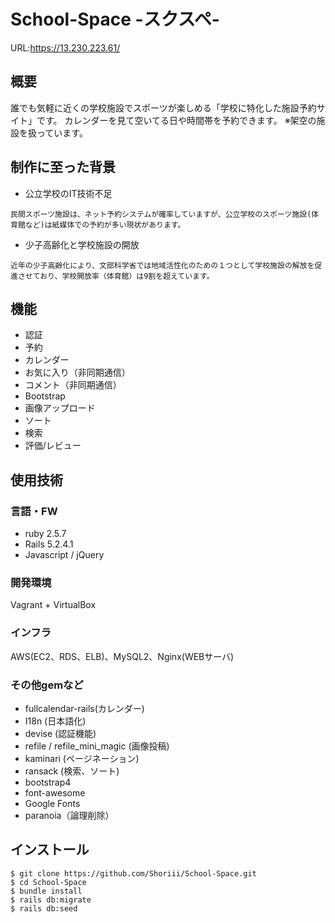 
# School-Space -スクスペ-
URL:https://13.230.223.61/

## 概要
誰でも気軽に近くの学校施設でスポーツが楽しめる「学校に特化した施設予約サイト」です。
カレンダーを見て空いてる日や時間帯を予約できます。
※架空の施設を扱っています。

## 制作に至った背景
- 公立学校のIT技術不足
```
民間スポーツ施設は、ネット予約システムが確率していますが、公立学校のスポーツ施設(体育館など)は紙媒体での予約が多い現状があります。
```
- 少子高齢化と学校施設の開放
```
近年の少子高齢化により、文部科学省では地域活性化のための１つとして学校施設の解放を促進させており、学校開放率（体育館）は9割を超えています。
```

## 機能
- 認証
- 予約
- カレンダー
- お気に入り（非同期通信）
- コメント（非同期通信）
- Bootstrap
- 画像アップロード
- ソート
- 検索
- 評価/レビュー

## 使用技術
### 言語・FW
- ruby 2.5.7
- Rails 5.2.4.1
- Javascript / jQuery
### 開発環境
Vagrant + VirtualBox
### インフラ
AWS(EC2、RDS、ELB)、MySQL2、Nginx(WEBサーバ)
### その他gemなど
- fullcalendar-rails(カレンダー)
- I18n (日本語化)
- devise (認証機能)
- refile / refile_mini_magic (画像投稿)
- kaminari (ページネーション)
- ransack (検索、ソート)
- bootstrap4
- font-awesome
- Google Fonts
- paranoia（論理削除）

## インストール
```
$ git clone https://github.com/Shoriii/School-Space.git
$ cd School-Space
$ bundle install
$ rails db:migrate
$ rails db:seed
```
